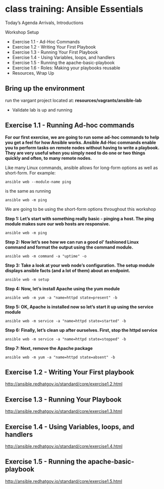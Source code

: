 # class training: Ansible Essentials

Today’s Agenda
Arrivals, Introductions

Workshop Setup

* Exercise 1.1 - Ad-Hoc Commands
* Exercise 1.2 - Writing Your First Playbook
* Exercise 1.3 - Running Your First Playbook
* Exercise 1.4 - Using Variables, loops, and handlers
* Exercise 1.5 - Running the apache-basic-playbook
* Exercise 1.6 - Roles: Making your playbooks reusable
* Resources, Wrap Up

## Bring up the environment
  run the vargant project located at: **resources/vagrants/ansible-lab**
  * Validate lab is up and running 
## Exercise 1.1 - Running Ad-hoc commands
**For our first exercise, we are going to run some ad-hoc commands to help you get a feel for how Ansible works. Ansible Ad-Hoc commands enable you to perform tasks on remote nodes without having to write a playbook. They are very useful when you simply need to do one or two things quickly and often, to many remote nodes.**

Like many Linux commands, ansible allows for long-form options as well as short-form. For example:

```
ansible web --module-name ping
```
is the same as running
```
ansible web -m ping
```
We are going to be using the short-form options throughout this workshop

**Step 1: Let’s start with something really basic - pinging a host. The ping module makes sure our web hosts are responsive.**

```
ansible web -m ping
```

**Step 2: Now let’s see how we can run a good ol' fashioned Linux command and format the output using the command module.**

```
ansible web -m command -a "uptime" -o
```
**Step 3: Take a look at your web node’s configuration. The setup module displays ansible facts (and a lot of them) about an endpoint.**

```
ansible web -m setup
```

**Step 4: Now, let’s install Apache using the yum module**

```
ansible web -m yum -a "name=httpd state=present" -b
```
**Step 5: OK, Apache is installed now so let’s start it up using the service module**

```
ansible web -m service -a "name=httpd state=started" -b
```
**Step 6: Finally, let’s clean up after ourselves. First, stop the httpd service**

```
ansible web -m service -a "name=httpd state=stopped" -b
```
**Step 7: Next, remove the Apache package**

```
ansible web -m yum -a "name=httpd state=absent" -b
```

## Exercise 1.2 - Writing Your First playbook
http://ansible.redhatgov.io/standard/core/exercise1.2.html

## Exercise 1.3 - Running Your Playbook
http://ansible.redhatgov.io/standard/core/exercise1.3.html

## Exercise 1.4 - Using Variables, loops, and handlers
http://ansible.redhatgov.io/standard/core/exercise1.4.html

## Exercise 1.5 - Running the apache-basic-playbook
http://ansible.redhatgov.io/standard/core/exercise1.5.html


